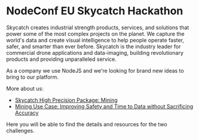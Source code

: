 # NodeConf EU Skycatch Hackathon

Skycatch creates industrial strength products, services, and solutions that power some of the most complex projects on the planet. We capture the world's data and create visual intelligence to help people operate faster, safer, and smarter than ever before. Skycatch is the industry leader for commercial drone applications and data-imaging, building revolutionary products and providing unparalleled service.


As a company we use NodeJS and we're looking for brand new ideas to bring to our platform.

More about us: 

* [Skycatch High Precision Package: Mining](https://youtu.be/qpn89CkzVw8)
* [Mining Use Case: Improving Safety and Time to Data without Sacrificing Accuracy](https://youtu.be/4ae-138g3O0)

Here you will be able to find the details and resources for the two challenges.
